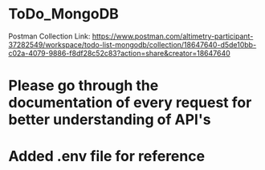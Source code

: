 # ToDo_MongoDB

Postman Collection Link: https://www.postman.com/altimetry-participant-37282549/workspace/todo-list-mongodb/collection/18647640-d5de10bb-c02a-4079-9886-f8df28c52c83?action=share&creator=18647640

# Please go through the documentation of every request for better understanding of API's

# Added .env file for reference
